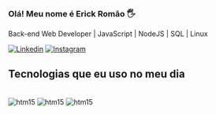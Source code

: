 ### Olá! Meu nome é Erick Romão 🖐️

Back-end Web Developer | JavaScript | NodeJS | SQL | Linux
   
[![Linkedin](https://img.shields.io/badge/LinkedIn-0077B5?style=for-the-badge&logo=linkedin&logoColor=white)](https://www.linkedin.com/in/r0mao1/)
[![Instagram](https://img.shields.io/badge/Instagram-E4405F?style=for-the-badge&logo=instagram&logoColor=white)](https://www.instagram.com/erick.romao/)<br/>


## Tecnologias que eu uso no meu dia
<div style="display: inline_block"><br/>
   <img align="center" alt="htm15" src="https://img.shields.io/badge/JavaScript-F7DF1E?style=for-the-badge&logo=javascript&logoColor=black" />
   <img align="center" alt="htm15" src="https://img.shields.io/badge/Node.js-43853D?style=for-the-badge&logo=node.js&logoColor=white" />
  <img align="center" alt="htm15" src="https://img.shields.io/badge/GIT-E44C30?style=for-the-badge&logo=git&logoColor=white" />
</div></br>
